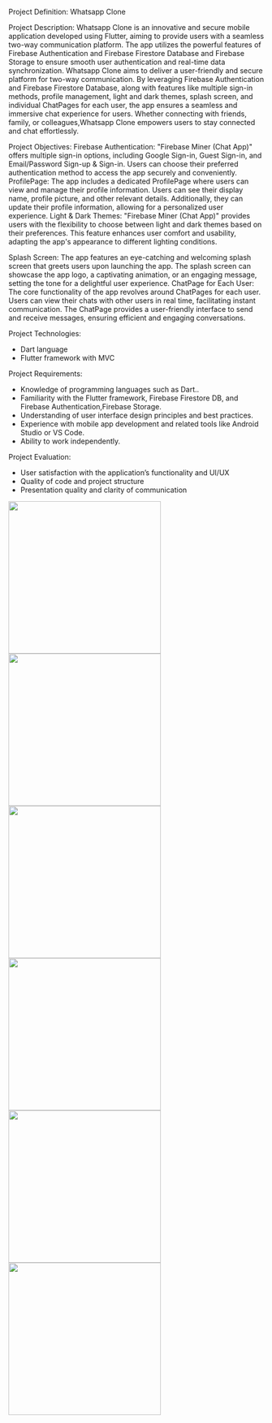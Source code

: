 Project Definition: Whatsapp Clone

Project Description:
Whatsapp Clone is an innovative and secure mobile application developed using
Flutter, aiming to provide users with a seamless two-way communication platform. The app
utilizes the powerful features of Firebase Authentication and Firebase Firestore Database and Firebase Storage to
ensure smooth user authentication and real-time data synchronization.
Whatsapp Clone aims to deliver a user-friendly and secure platform for two-way
communication. By leveraging Firebase Authentication and Firebase Firestore Database, along
with features like multiple sign-in methods, profile management, light and dark themes, splash
screen, and individual ChatPages for each user, the app ensures a seamless and immersive chat
experience for users. Whether connecting with friends, family, or colleagues,Whatsapp Clone
empowers users to stay connected and chat effortlessly.

Project Objectives:
Firebase Authentication: "Firebase Miner (Chat App)" offers multiple sign-in options,
including Google Sign-in, Guest Sign-in, and Email/Password Sign-up & Sign-in. Users can
choose their preferred authentication method to access the app securely and conveniently.
ProfilePage: The app includes a dedicated ProfilePage where users can view and manage their
profile information. Users can see their display name, profile picture, and other relevant details.
Additionally, they can update their profile information, allowing for a personalized user
experience.
Light & Dark Themes: "Firebase Miner (Chat App)" provides users with the flexibility to
choose between light and dark themes based on their preferences. This feature enhances user
comfort and usability, adapting the app's appearance to different lighting conditions.

Splash Screen: The app features an eye-catching and welcoming splash screen that greets users
upon launching the app. The splash screen can showcase the app logo, a captivating animation,
or an engaging message, setting the tone for a delightful user experience.
ChatPage for Each User: The core functionality of the app revolves around ChatPages for each
user. Users can view their chats with other users in real time, facilitating instant communication.
The ChatPage provides a user-friendly interface to send and receive messages, ensuring efficient
and engaging conversations.

Project Technologies:
- Dart language
- Flutter framework with MVC

Project Requirements:
- Knowledge of programming languages such as Dart..
- Familiarity with the Flutter framework, Firebase Firestore DB, and Firebase Authentication,Firebase Storage.
- Understanding of user interface design principles and best practices.
- Experience with mobile app development and related tools like Android Studio or VS Code.
- Ability to work independently.

Project Evaluation:
- User satisfaction with the application’s functionality and UI/UX
- Quality of code and project structure
- Presentation quality and clarity of communication


<img src="https://github.com/Iamgauravkanani/Whatsapp_Clone_Two_Way_Chat_App_Flutter/assets/128220245/5521f7b5-1891-4a6b-b193-64a3812668dc" width="300px">
<img src="https://github.com/Iamgauravkanani/Whatsapp_Clone_Two_Way_Chat_App_Flutter/assets/128220245/a073396a-e2b5-4db0-9ad9-12ed9c114fa0" width="300px">
<img src="https://github.com/Iamgauravkanani/Whatsapp_Clone_Two_Way_Chat_App_Flutter/assets/128220245/e1f2b4a3-989f-4a61-b8d0-a4e447e204f5" width="300px">
<img src="https://github.com/Iamgauravkanani/Whatsapp_Clone_Two_Way_Chat_App_Flutter/assets/128220245/988f4ab3-d2fb-42dc-80a4-6a88e4a2cfc9" width="300px">
<img src="https://github.com/Iamgauravkanani/Whatsapp_Clone_Two_Way_Chat_App_Flutter/assets/128220245/16060a5e-6e41-4acf-8c09-b1c6feb98505" width="300px">
<img src="https://github.com/Iamgauravkanani/Whatsapp_Clone_Two_Way_Chat_App_Flutter/assets/128220245/9e628d61-0ca1-4514-a47d-536317c5effc" width="300px">










